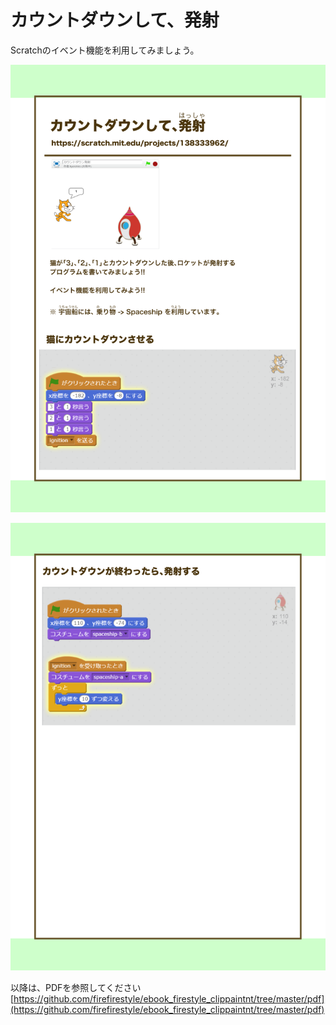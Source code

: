 # カウントダウンして、発射
Scratchのイベント機能を利用してみましょう。

![](/assets/FireStyle_000_presents002_01.png)

![](/assets/FireStyle_000_presents002_02.png)


以降は、PDFを参照してください
[https://github.com/firefirestyle/ebook_firestyle_clippaintnt/tree/master/pdf](https://github.com/firefirestyle/ebook_firestyle_clippaintnt/tree/master/pdf)





